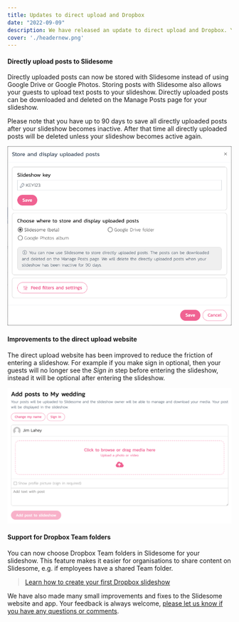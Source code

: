 ```yaml
---
title: Updates to direct upload and Dropbox
date: "2022-09-09"
description: We have released an update to direct upload and Dropbox. You can now store directly uploaded posts with Slidesome instead of using Google Drive or Google Photos. We also added support to fetch media from Dropbox Team folders.
cover: './headernew.png'
---
```



<h4>Directly upload posts to Slidesome</h4>
<p>Directly uploaded posts can now be stored with Slidesome instead of using Google Drive or Google Photos. Storing posts with Slidesome also allows your guests to upload text posts to your slideshow. Directly uploaded posts can be downloaded and deleted on the Manage Posts page for your slideshow.
</p>

<p>Please note that you have up to 90 days to save all directly uploaded posts after your slideshow becomes inactive. After that time all directly uploaded posts will be deleted unless your slideshow becomes active again.</p>

<img src="./ss2.png" alt=""/>

<br />

<h4>Improvements to the direct upload website</h4>
<p>The direct upload website has been improved to reduce the friction of entering a slideshow. For example if you make sign in optional, then your guests will no longer see the <i>Sign in</i> step before entering the slideshow, instead it will be optional after entering the slideshow.</p>
<img src="./ss1.png" alt=""/>

<h4>Support for Dropbox Team folders</h4>
<p>You can now choose Dropbox Team folders in Slidesome for your slideshow. This feature makes it easier for organisations to share content on Slidesome, e.g. if employees have a shared Team folder.</p>

> [Learn how to create your first Dropbox slideshow](../2022-04-18-how-to-create-dropbox-slideshow/)

<p>We have also made many small improvements and fixes to the Slidesome website and app. Your feedback is always welcome, <a href="https://slidesome.com/contact/">please let us know if you have any questions or comments</a>.</p>
